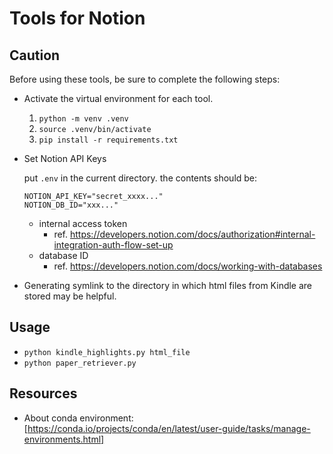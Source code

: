 # Tools for Notion

## Caution

Before using these tools, be sure to complete the following steps:

- Activate the virtual environment for each tool.

  1. `python -m venv .venv`
  2. `source .venv/bin/activate`
  3. `pip install -r requirements.txt`

- Set Notion API Keys

  put `.env` in the current directory. the contents should be:
  ```
  NOTION_API_KEY="secret_xxxx..."
  NOTION_DB_ID="xxx..."
  ```

  - internal access token
    - ref. https://developers.notion.com/docs/authorization#internal-integration-auth-flow-set-up
  - database ID
    - ref. https://developers.notion.com/docs/working-with-databases

- Generating symlink to the directory in which html files from Kindle are stored may be helpful.

## Usage

- `python kindle_highlights.py html_file`
- `python paper_retriever.py`

## Resources

- About conda environment: [https://conda.io/projects/conda/en/latest/user-guide/tasks/manage-environments.html]


